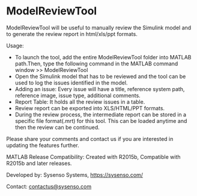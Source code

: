 # ModelReviewTool

ModelReviewTool will be useful to manually review the Simulink model and to generate the review report in html/xls/ppt formats. 


Usage:
- To launch the tool, add the entire ModelReviewTool folder into MATLAB path.Then, type the following command in the MATLAB command window >> ModelReviewTool
- Open the Simulink model that has to be reviewed and the tool can be used to log the issues identified in the model.
- Adding an issue: Every issue will have a title, reference system path, reference image, issue type, additional comments.
- Report Table: It holds all the review issues in a table.
- Review report can be exported into XLS/HTML/PPT formats.
- During the review process, the intermediate report can be stored in a specific file format(.mrt) for this tool. This can be loaded anytime and then the review can be continued.

Please share your comments and contact us if you are interested in updating the features further.


MATLAB Release Compatibility: Created with R2015b, Compatible with R2015b and later releases.

Developed by: Sysenso Systems, https://sysenso.com/

Contact: contactus@sysenso.com

